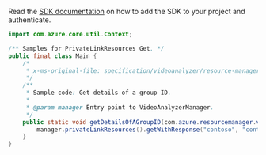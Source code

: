 Read the [SDK documentation](https://github.com/Azure/azure-sdk-for-java/blob/azure-resourcemanager-videoanalyzer_1.0.0-beta.3/sdk/videoanalyzer/azure-resourcemanager-videoanalyzer/README.md) on how to add the SDK to your project and authenticate.

```java
import com.azure.core.util.Context;

/** Samples for PrivateLinkResources Get. */
public final class Main {
    /*
     * x-ms-original-file: specification/videoanalyzer/resource-manager/Microsoft.Media/preview/2021-11-01-preview/examples/video-analyzer-private-link-resources-get-by-name.json
     */
    /**
     * Sample code: Get details of a group ID.
     *
     * @param manager Entry point to VideoAnalyzerManager.
     */
    public static void getDetailsOfAGroupID(com.azure.resourcemanager.videoanalyzer.VideoAnalyzerManager manager) {
        manager.privateLinkResources().getWithResponse("contoso", "contososports", "integration", Context.NONE);
    }
}
```
